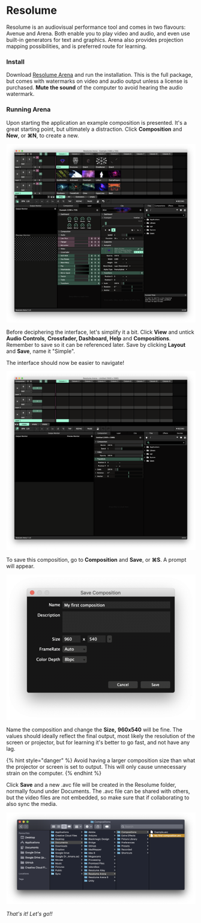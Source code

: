 # Resolume

Resolume is an audiovisual performance tool and comes in two flavours: Avenue and Arena. Both enable you to play video and audio, and even use built-in generators for text and graphics. Arena also provides projection mapping possibilities, and is preferred route for learning.

### Install

Download [Resolume Arena](https://resolume.com/download/) and run the installation. This is the full package, but comes with watermarks on video and audio output unless a license is purchased. **Mute the sound** of the computer to avoid hearing the audio watermark.

### Running Arena

Upon starting the application an example composition is presented. It's a great starting point, but ultimately a distraction. Click **Composition** and **New**, or **⌘N**, to create a new.

![](../../../.gitbook/assets/resolumeinterface.png)

Before deciphering the interface, let's simplify it a bit. Click **View** and untick **Audio Controls**, **Crossfader, Dashboard, Help** and **Compositions**. Remember to save so it can be referenced later. Save by clicking **Layout** and **Save**, name it "Simple".

The interface should now be easier to navigate!

![](../../../.gitbook/assets/resolumeinterfaceclean.png)

 To save this composition, go to **Composition** and **Save**, or **⌘S**. A prompt will appear.

![](../../../.gitbook/assets/savecomp%20%281%29.png)

Name the composition and change the **Size,** **960x540** will be fine. The values should ideally reflect the final output, most likely the resolution of the screen or projector, but for learning it's better to go fast, and not have any lag.

{% hint style="danger" %}
Avoid having a larger composition size than what the projector or screen is set to output. This will only cause unnecessary strain on the computer.
{% endhint %}

Click **Save** and a new .avc file will be created in the Resolume folder, normally found under Documents. The .avc file can be shared with others, but the video files are not embedded, so make sure that if collaborating to also sync the media.

![](../../../.gitbook/assets/documents.png)

_That's it! Let's go!!_

